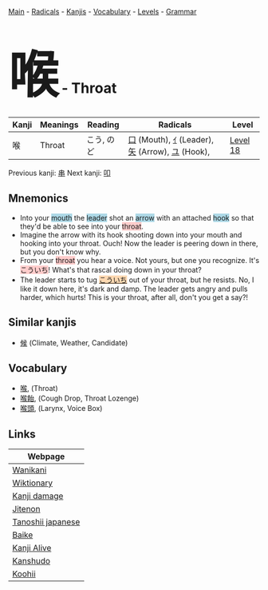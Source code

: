 <style> bigfont {font-size: 100px}</style>
[Main](../README.md) -
[Radicals](../radicals.md) -
[Kanjis](../kanjis.md) -
[Vocabulary](../vocabulary.md) -
[Levels](../levels.md) -
[Grammar](../grammar.md)
# <bigfont> 喉</bigfont> - Throat 

| Kanji | Meanings | Reading | Radicals | Level |
| --- | --- | --- | --- | --- |
| 喉 | Throat | こう, のど | [口](../radicals/口.md) (Mouth), [ｲ](../radicals/ｲ.md) (Leader), [矢](../radicals/矢.md) (Arrow), [ユ](../radicals/ユ.md) (Hook),  | [Level 18](../levels/wk_level18.md) |

Previous kanji: [串](串.md) Next kanji: [叩](叩.md) 

## Mnemonics
 * Into your <span style="background-color:#ADD8E6"> mouth</span> the <span style="background-color:#ADD8E6"> leader</span> shot an <span style="background-color:#ADD8E6"> arrow</span> with an attached <span style="background-color:#ADD8E6"> hook</span> so that they'd be able to see into your <span style="background-color:#ffcccb"> throat</span>.
* Imagine the arrow with its hook shooting down into your mouth and hooking into your throat. Ouch! Now the leader is peering down in there, but you don't know why.
* From your <span style="background-color:#ffcccb"> throat</span> you hear a voice. Not yours, but one you recognize. It's <span style="background-color:#ffcccb"> こういち</span>! What's that rascal doing down in your throat?
* The leader starts to tug <span style="background-color:#fed8b1"> [こういち](https://jisho.org/search/こういち)</span> out of your throat, but he resists. No, I like it down here, it's dark and damp. The leader gets angry and pulls harder, which hurts! This is your throat, after all, don't you get a say?!


## Similar kanjis
 * [候](候.md) (Climate, Weather, Candidate)


## Vocabulary
 * [喉](../vocabulary/喉.md), (Throat)
* [喉飴](../vocabulary/喉.md), (Cough Drop, Throat Lozenge)
* [喉頭](../vocabulary/喉.md), (Larynx, Voice Box)



## Links 

| Webpage |
| --- |
| [Wanikani          ](https://www.wanikani.com/kanji/喉) |
| [Wiktionary        ](https://en.wiktionary.org/wiki/喉) |
| [Kanji damage      ](http://www.kanjidamage.com/kanji/search?utf8=✓&q=喉) |
| [Jitenon           ](https://jitenon.com/kanji/喉) |
| [Tanoshii japanese ](https://www.tanoshiijapanese.com/dictionary/kanji.cfm?k=喉) |
| [Baike             ](https://baike.baidu.com/item/喉) |
| [Kanji Alive       ](https://app.kanjialive.com/喉) |
| [Kanshudo          ](https://www.kanshudo.com/searchmn?q=喉) |
| [Koohii            ](https://kanji.koohii.com/study/kanji/喉) |
